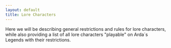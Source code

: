```yaml
---
layout: default
title: Lore Characters
---
```

Here we will be describing general restrictions and rules for lore characters, while also providing a list of all lore characters "playable" on Arda´s Legends with their restrictions.
